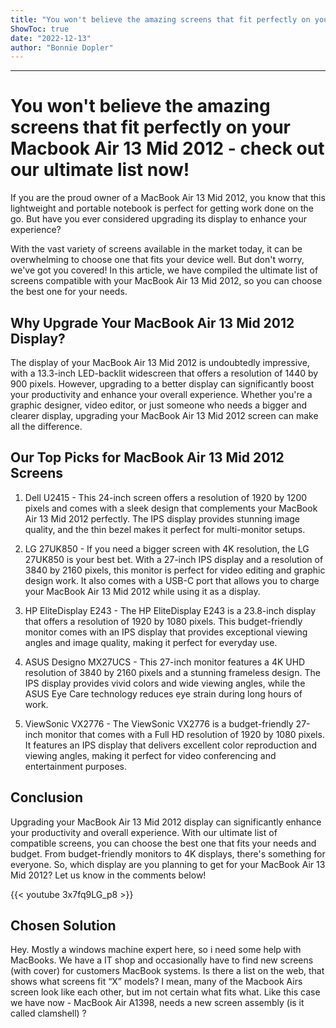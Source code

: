 ```yaml
---
title: "You won't believe the amazing screens that fit perfectly on your Macbook Air 13 Mid 2012 - check out our ultimate list now!"
ShowToc: true 
date: "2022-12-13"
author: "Bonnie Dopler"
---
```

*****
# You won't believe the amazing screens that fit perfectly on your Macbook Air 13 Mid 2012 - check out our ultimate list now! 

If you are the proud owner of a MacBook Air 13 Mid 2012, you know that this lightweight and portable notebook is perfect for getting work done on the go. But have you ever considered upgrading its display to enhance your experience? 

With the vast variety of screens available in the market today, it can be overwhelming to choose one that fits your device well. But don't worry, we've got you covered! In this article, we have compiled the ultimate list of screens compatible with your MacBook Air 13 Mid 2012, so you can choose the best one for your needs. 

## Why Upgrade Your MacBook Air 13 Mid 2012 Display? 

The display of your MacBook Air 13 Mid 2012 is undoubtedly impressive, with a 13.3-inch LED-backlit widescreen that offers a resolution of 1440 by 900 pixels. However, upgrading to a better display can significantly boost your productivity and enhance your overall experience. Whether you're a graphic designer, video editor, or just someone who needs a bigger and clearer display, upgrading your MacBook Air 13 Mid 2012 screen can make all the difference. 

## Our Top Picks for MacBook Air 13 Mid 2012 Screens 

1. Dell U2415 - This 24-inch screen offers a resolution of 1920 by 1200 pixels and comes with a sleek design that complements your MacBook Air 13 Mid 2012 perfectly. The IPS display provides stunning image quality, and the thin bezel makes it perfect for multi-monitor setups. 

2. LG 27UK850 - If you need a bigger screen with 4K resolution, the LG 27UK850 is your best bet. With a 27-inch IPS display and a resolution of 3840 by 2160 pixels, this monitor is perfect for video editing and graphic design work. It also comes with a USB-C port that allows you to charge your MacBook Air 13 Mid 2012 while using it as a display. 

3. HP EliteDisplay E243 - The HP EliteDisplay E243 is a 23.8-inch display that offers a resolution of 1920 by 1080 pixels. This budget-friendly monitor comes with an IPS display that provides exceptional viewing angles and image quality, making it perfect for everyday use. 

4. ASUS Designo MX27UCS - This 27-inch monitor features a 4K UHD resolution of 3840 by 2160 pixels and a stunning frameless design. The IPS display provides vivid colors and wide viewing angles, while the ASUS Eye Care technology reduces eye strain during long hours of work. 

5. ViewSonic VX2776 - The ViewSonic VX2776 is a budget-friendly 27-inch monitor that comes with a Full HD resolution of 1920 by 1080 pixels. It features an IPS display that delivers excellent color reproduction and viewing angles, making it perfect for video conferencing and entertainment purposes. 

## Conclusion 

Upgrading your MacBook Air 13 Mid 2012 display can significantly enhance your productivity and overall experience. With our ultimate list of compatible screens, you can choose the best one that fits your needs and budget. From budget-friendly monitors to 4K displays, there's something for everyone. So, which display are you planning to get for your MacBook Air 13 Mid 2012? Let us know in the comments below!

{{< youtube 3x7fq9LG_p8 >}} 



## Chosen Solution
 Hey.
Mostly a windows machine expert here, so i need some help with MacBooks. We have a IT shop and occasionally have to find new screens (with cover) for customers MacBook systems.
Is there a list on the web, that shows what screens fit “X” models? I mean, many of the Macbook Airs screen look like each other, but im not certain what fits what.
Like this case we have now - MacBook Air A1398, needs a new screen assembly (is it called clamshell) ?





